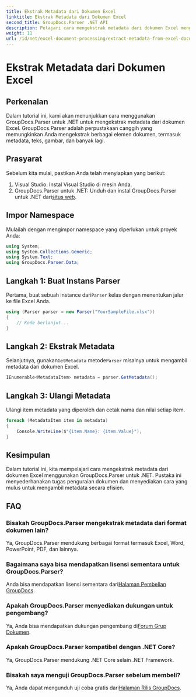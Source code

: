 ```yaml
---
title: Ekstrak Metadata dari Dokumen Excel
linktitle: Ekstrak Metadata dari Dokumen Excel
second_title: GroupDocs.Parser .NET API
description: Pelajari cara mengekstrak metadata dari dokumen Excel menggunakan GroupDocs.Parser untuk .NET. Ikuti tutorial langkah demi langkah ini.
weight: 11
url: /id/net/excel-document-processing/extract-metadata-from-excel-document/
---
```


# Ekstrak Metadata dari Dokumen Excel

## Perkenalan
Dalam tutorial ini, kami akan menunjukkan cara menggunakan GroupDocs.Parser untuk .NET untuk mengekstrak metadata dari dokumen Excel. GroupDocs.Parser adalah perpustakaan canggih yang memungkinkan Anda mengekstrak berbagai elemen dokumen, termasuk metadata, teks, gambar, dan banyak lagi.
## Prasyarat
Sebelum kita mulai, pastikan Anda telah menyiapkan yang berikut:
1. Visual Studio: Instal Visual Studio di mesin Anda.
2.  GroupDocs.Parser untuk .NET: Unduh dan instal GroupDocs.Parser untuk .NET dari[situs web](https://releases.groupdocs.com/parser/net/).

## Impor Namespace
Mulailah dengan mengimpor namespace yang diperlukan untuk proyek Anda:
```csharp
using System;
using System.Collections.Generic;
using System.Text;
using GroupDocs.Parser.Data;
```
## Langkah 1: Buat Instans Parser
 Pertama, buat sebuah instance dari`Parser` kelas dengan menentukan jalur ke file Excel Anda.
```csharp
using (Parser parser = new Parser("YourSampleFile.xlsx"))
{
    // Kode berlanjut...
}
```
## Langkah 2: Ekstrak Metadata
 Selanjutnya, gunakan`GetMetadata` metode`Parser` misalnya untuk mengambil metadata dari dokumen Excel.
```csharp
IEnumerable<MetadataItem> metadata = parser.GetMetadata();
```
## Langkah 3: Ulangi Metadata
Ulangi item metadata yang diperoleh dan cetak nama dan nilai setiap item.
```csharp
foreach (MetadataItem item in metadata)
{
    Console.WriteLine($"{item.Name}: {item.Value}");
}
```

## Kesimpulan
Dalam tutorial ini, kita mempelajari cara mengekstrak metadata dari dokumen Excel menggunakan GroupDocs.Parser untuk .NET. Pustaka ini menyederhanakan tugas penguraian dokumen dan menyediakan cara yang mulus untuk mengambil metadata secara efisien.

## FAQ
### Bisakah GroupDocs.Parser mengekstrak metadata dari format dokumen lain?
Ya, GroupDocs.Parser mendukung berbagai format termasuk Excel, Word, PowerPoint, PDF, dan lainnya.
### Bagaimana saya bisa mendapatkan lisensi sementara untuk GroupDocs.Parser?
 Anda bisa mendapatkan lisensi sementara dari[Halaman Pembelian GroupDocs](https://purchase.groupdocs.com/temporary-license/).
### Apakah GroupDocs.Parser menyediakan dukungan untuk pengembang?
 Ya, Anda bisa mendapatkan dukungan pengembang di[Forum Grup Dokumen](https://forum.groupdocs.com/c/parser/17).
### Apakah GroupDocs.Parser kompatibel dengan .NET Core?
Ya, GroupDocs.Parser mendukung .NET Core selain .NET Framework.
### Bisakah saya menguji GroupDocs.Parser sebelum membeli?
 Ya, Anda dapat mengunduh uji coba gratis dari[Halaman Rilis GroupDocs](https://releases.groupdocs.com/).